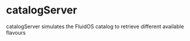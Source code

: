 # catalogServer
catalogServer simulates the FluidOS catalog to retrieve different available flavours
